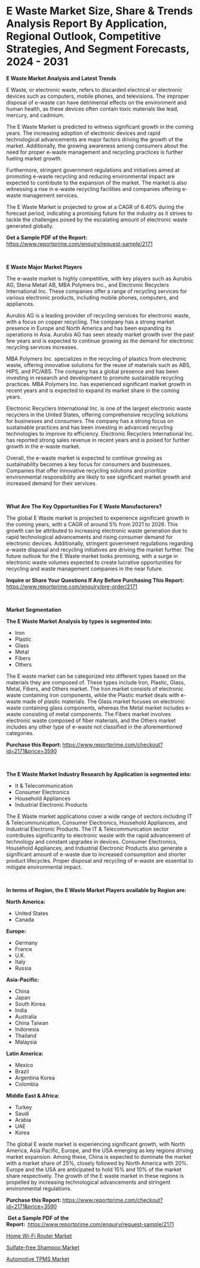<p><h1>E Waste Market Size, Share & Trends Analysis Report By Application, Regional Outlook, Competitive Strategies, And Segment Forecasts, 2024 - 2031</h1></p><p><strong>E Waste Market Analysis and Latest Trends</strong></p>
<p><p>E Waste, or electronic waste, refers to discarded electrical or electronic devices such as computers, mobile phones, and televisions. The improper disposal of e-waste can have detrimental effects on the environment and human health, as these devices often contain toxic materials like lead, mercury, and cadmium.</p><p>The E Waste Market is predicted to witness significant growth in the coming years. The increasing adoption of electronic devices and rapid technological advancements are major factors driving the growth of the market. Additionally, the growing awareness among consumers about the need for proper e-waste management and recycling practices is further fueling market growth.</p><p>Furthermore, stringent government regulations and initiatives aimed at promoting e-waste recycling and reducing environmental impact are expected to contribute to the expansion of the market. The market is also witnessing a rise in e-waste recycling facilities and companies offering e-waste management services.</p><p>The E Waste Market is projected to grow at a CAGR of 6.40% during the forecast period, indicating a promising future for the industry as it strives to tackle the challenges posed by the escalating amount of electronic waste generated globally.</p></p>
<p><strong>Get a Sample PDF of the Report:&nbsp;</strong> <a href="https://www.reportprime.com/enquiry/request-sample/2171">https://www.reportprime.com/enquiry/request-sample/2171</a></p>
<p>&nbsp;</p>
<p><strong>E Waste Major Market Players</strong></p>
<p><p>The e-waste market is highly competitive, with key players such as Aurubis AG, Stena Metall AB, MBA Polymers Inc., and Electronic Recyclers International Inc. These companies offer a range of recycling services for various electronic products, including mobile phones, computers, and appliances.</p><p>Aurubis AG is a leading provider of recycling services for electronic waste, with a focus on copper recycling. The company has a strong market presence in Europe and North America and has been expanding its operations in Asia. Aurubis AG has seen steady market growth over the past few years and is expected to continue growing as the demand for electronic recycling services increases.</p><p>MBA Polymers Inc. specializes in the recycling of plastics from electronic waste, offering innovative solutions for the reuse of materials such as ABS, HIPS, and PC/ABS. The company has a global presence and has been investing in research and development to promote sustainable recycling practices. MBA Polymers Inc. has experienced significant market growth in recent years and is expected to expand its market share in the coming years.</p><p>Electronic Recyclers International Inc. is one of the largest electronic waste recyclers in the United States, offering comprehensive recycling solutions for businesses and consumers. The company has a strong focus on sustainable practices and has been investing in advanced recycling technologies to improve its efficiency. Electronic Recyclers International Inc. has reported strong sales revenue in recent years and is poised for further growth in the e-waste market.</p><p>Overall, the e-waste market is expected to continue growing as sustainability becomes a key focus for consumers and businesses. Companies that offer innovative recycling solutions and prioritize environmental responsibility are likely to see significant market growth and increased demand for their services.</p></p>
<p>&nbsp;</p>
<p><strong>What Are The Key Opportunities For E Waste Manufacturers?</strong></p>
<p><p>The global E Waste market is projected to experience significant growth in the coming years, with a CAGR of around 5% from 2021 to 2026. This growth can be attributed to increasing electronic waste generation due to rapid technological advancements and rising consumer demand for electronic devices. Additionally, stringent government regulations regarding e-waste disposal and recycling initiatives are driving the market further. The future outlook for the E Waste market looks promising, with a surge in electronic waste volumes expected to create lucrative opportunities for recycling and waste management companies in the near future.</p></p>
<p><strong>Inquire or Share Your Questions If Any Before Purchasing This Report:</strong> <a href="https://www.reportprime.com/enquiry/pre-order/2171">https://www.reportprime.com/enquiry/pre-order/2171</a></p>
<p>&nbsp;</p>
<p><strong>Market Segmentation</strong></p>
<p><strong>The E Waste Market Analysis by types is segmented into:</strong></p>
<p><ul><li>Iron</li><li>Plastic</li><li>Glass</li><li>Metal</li><li>Fibers</li><li>Others</li></ul></p>
<p><p>The E waste market can be categorized into different types based on the materials they are composed of. These types include Iron, Plastic, Glass, Metal, Fibers, and Others market. The Iron market consists of electronic waste containing iron components, while the Plastic market deals with e-waste made of plastic materials. The Glass market focuses on electronic waste containing glass components, whereas the Metal market includes e-waste consisting of metal components. The Fibers market involves electronic waste composed of fiber materials, and the Others market includes any other type of e-waste not classified in the aforementioned categories.</p></p>
<p><strong>Purchase this Report:&nbsp;</strong><a href="https://www.reportprime.com/checkout?id=2171&price=3590">https://www.reportprime.com/checkout?id=2171&price=3590</a></p>
<p>&nbsp;</p>
<p><strong>The E Waste Market Industry Research by Application is segmented into:</strong></p>
<p><ul><li>It & Telecommunication</li><li>Consumer Electronics</li><li>Household Appliances</li><li>Industrial Electronic Products</li></ul></p>
<p><p>The E Waste market applications cover a wide range of sectors including IT & Telecommunication, Consumer Electronics, Household Appliances, and Industrial Electronic Products. The IT & Telecommunication sector contributes significantly to electronic waste with the rapid advancement of technology and constant upgrades in devices. Consumer Electronics, Household Appliances, and Industrial Electronic Products also generate a significant amount of e-waste due to increased consumption and shorter product lifecycles. Proper disposal and recycling of e-waste are essential to mitigate environmental impact.</p></p>
<p>&nbsp;</p>
<p><strong>In terms of Region, the E Waste Market Players available by Region are:</strong></p>
<p>
    <p> <strong> North America: </strong>
        <ul>
            <li>United States</li>
            <li>Canada</li>
        </ul>
        </p> 
    <p> <strong> Europe: </strong>
        <ul>
            <li>Germany</li>
            <li>France</li>
            <li>U.K.</li>
            <li>Italy</li>
            <li>Russia</li>
        </ul>
        </p> 
    <p> <strong> Asia-Pacific: </strong>
        <ul>
            <li>China</li>
            <li>Japan</li>
            <li>South Korea</li>
            <li>India</li>
            <li>Australia</li>
            <li>China Taiwan</li>
            <li>Indonesia</li>
            <li>Thailand</li>
            <li>Malaysia</li>
        </ul>
        </p> 
    <p> <strong> Latin America: </strong>
        <ul>
            <li>Mexico</li>
            <li>Brazil</li>
            <li>Argentina Korea</li>
            <li>Colombia</li>
        </ul>
        </p> 
    <p> <strong> Middle East & Africa: </strong>
        <ul>
            <li>Turkey</li>
            <li>Saudi</li>
            <li>Arabia</li>
            <li>UAE</li>
            <li>Korea</li>
        </ul>
    </p>
    </p>
<p><p>The global E waste market is experiencing significant growth, with North America, Asia Pacific, Europe, and the USA emerging as key regions driving market expansion. Among these, China is expected to dominate the market with a market share of 25%, closely followed by North America with 20%. Europe and the USA are anticipated to hold 15% and 10% of the market share respectively. The growth of the E waste market in these regions is propelled by increasing technological advancements and stringent environmental regulations.</p></p>
<p><strong>Purchase this Report: </strong><a href="https://www.reportprime.com/checkout?id=2171&price=3590">https://www.reportprime.com/checkout?id=2171&price=3590</a></p>
<p>&nbsp;<strong>Get a Sample PDF of the Report:&nbsp;&nbsp;</strong><a href="https://www.reportprime.com/enquiry/request-sample/2171">https://www.reportprime.com/enquiry/request-sample/2171</a></p>
<p><strong></strong></p>
<p><p><a href="https://www.linkedin.com/pulse/home-wi-fi-router-market-research-report-reveals-latest-trends-vrw0f?trackingId=%2FcxpzLBHghdVZ1rxq2jvxA%3D%3D">Home Wi-Fi Router Market</a></p><p><a href="https://www.linkedin.com/pulse/sulfate-free-shampoo-market-size-share-amp-trends-analysis-report-ltttf?trackingId=T7xc4hHpFvfXJLtCQWsiNw%3D%3D">Sulfate-free Shampoo Market</a></p><p><a href="https://www.linkedin.com/pulse/automotive-tpms-market-centers-aspects-growth-share-opportunity-yxcdf?trackingId=lnRIGw5xwLVKEwrwGZ5FTQ%3D%3D">Automotive TPMS Market</a></p></p>
